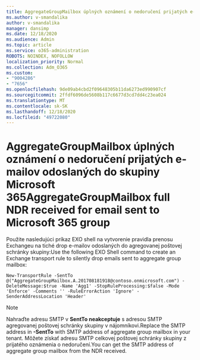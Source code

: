 ```yaml
---
title: AggregateGroupMailbox úplných oznámení o nedoručení prijatých e-mailov odoslaných do skupiny Microsoft 365
ms.author: v-smandalika
author: v-smandalika
manager: dansimp
ms.date: 12/18/2020
ms.audience: Admin
ms.topic: article
ms.service: o365-administration
ROBOTS: NOINDEX, NOFOLLOW
localization_priority: Normal
ms.collection: Adm_O365
ms.custom:
- "9004286"
- "7656"
ms.openlocfilehash: 9de09ab4cbd2f09648305b11da6273ed990907cf
ms.sourcegitcommit: 2ffdf6096de5608b117c6677d3cd7dd4c23ea024
ms.translationtype: MT
ms.contentlocale: sk-SK
ms.lasthandoff: 12/18/2020
ms.locfileid: "49722080"
---
```

# <a name="aggregategroupmailbox-full-ndr-received-for-email-sent-to-microsoft-365-group"></a><span data-ttu-id="39296-102">AggregateGroupMailbox úplných oznámení o nedoručení prijatých e-mailov odoslaných do skupiny Microsoft 365</span><span class="sxs-lookup"><span data-stu-id="39296-102">AggregateGroupMailbox full NDR received for email sent to Microsoft 365 group</span></span>

<span data-ttu-id="39296-103">Použite nasledujúci príkaz EXO shell na vytvorenie pravidla prenosu Exchangeu na tiché drop e-mailov odoslaných do agregovanej poštovej schránky skupiny:</span><span class="sxs-lookup"><span data-stu-id="39296-103">Use the following EXO Shell command to create an Exchange transport rule to silently drop emails sent to aggregate group mailbox:</span></span>

`New-TransportRule -SentTo @("AggregateGroupMailbox.A.201708181918@contoso.onmicrosoft.com") -DeleteMessage:$true -Name 'Agg1' -StopRuleProcessing:$false -Mode 'Enforce' -Comments '' -RuleErrorAction 'Ignore' -SenderAddressLocation 'Header'`

> [!NOTE]
> <span data-ttu-id="39296-104">Nahraďte adresu SMTP v **SentTo neakceptuje** s adresou SMTP agregovanej poštovej schránky skupiny v nájomníkovi.</span><span class="sxs-lookup"><span data-stu-id="39296-104">Replace the SMTP address in **-SentTo** with SMTP address of aggregate group mailbox in your tenant.</span></span> <span data-ttu-id="39296-105">Môžete získať adresu SMTP celkovej poštovej schránky skupiny z prijatého oznámenia o nedoručení.</span><span class="sxs-lookup"><span data-stu-id="39296-105">You can get the SMTP address of aggregate group mailbox from the NDR received.</span></span>



